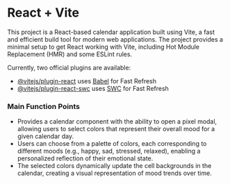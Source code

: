 # React + Vite

This project is a React-based calendar application built using Vite, a fast and efficient build tool for modern web applications. The project provides a minimal setup to get React working with Vite, including Hot Module Replacement (HMR) and some ESLint rules.

Currently, two official plugins are available:

- [@vitejs/plugin-react](https://github.com/vitejs/vite-plugin-react/blob/main/packages/plugin-react/README.md) uses [Babel](https://babeljs.io/) for Fast Refresh
- [@vitejs/plugin-react-swc](https://github.com/vitejs/vite-plugin-react-swc) uses [SWC](https://swc.rs/) for Fast Refresh

### Main Function Points
* Provides a calendar component with the ability to open a pixel modal, allowing users to select colors that represent their overall mood for a given calendar day.
* Users can choose from a palette of colors, each corresponding to different moods (e.g., happy, sad, stressed, relaxed), enabling a personalized reflection of their emotional state.
* The selected colors dynamically update the cell backgrounds in the calendar, creating a visual representation of mood trends over time.
